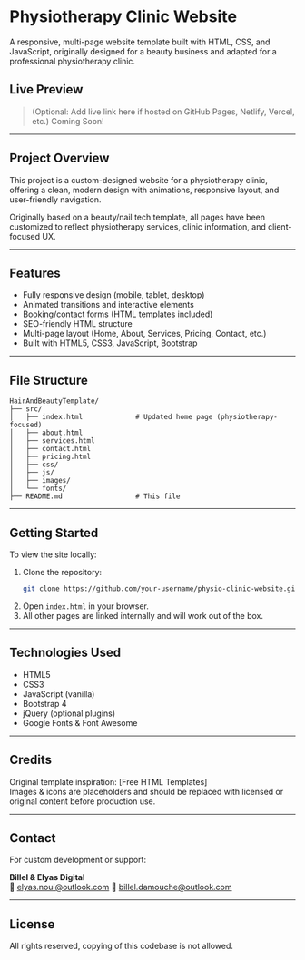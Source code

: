 # Physiotherapy Clinic Website

A responsive, multi-page website template built with HTML, CSS, and JavaScript, originally designed for a beauty business and adapted for a professional physiotherapy clinic.

## Live Preview

> (Optional: Add live link here if hosted on GitHub Pages, Netlify, Vercel, etc.)
> Coming Soon!

---

## Project Overview

This project is a custom-designed website for a physiotherapy clinic, offering a clean, modern design with animations, responsive layout, and user-friendly navigation.

Originally based on a beauty/nail tech template, all pages have been customized to reflect physiotherapy services, clinic information, and client-focused UX.

---

## Features

- Fully responsive design (mobile, tablet, desktop)
- Animated transitions and interactive elements
- Booking/contact forms (HTML templates included)
- SEO-friendly HTML structure
- Multi-page layout (Home, About, Services, Pricing, Contact, etc.)
- Built with HTML5, CSS3, JavaScript, Bootstrap

---

## File Structure

```
HairAndBeautyTemplate/
├── src/
│   ├── index.html             # Updated home page (physiotherapy-focused)
│   ├── about.html
│   ├── services.html
│   ├── contact.html
│   ├── pricing.html
│   ├── css/
│   ├── js/
│   ├── images/
│   └── fonts/
├── README.md                  # This file
```

---

## Getting Started

To view the site locally:

1. Clone the repository:
   ```bash
   git clone https://github.com/your-username/physio-clinic-website.git
   ```
2. Open `index.html` in your browser.
3. All other pages are linked internally and will work out of the box.

---

## Technologies Used

- HTML5
- CSS3
- JavaScript (vanilla)
- Bootstrap 4
- jQuery (optional plugins)
- Google Fonts & Font Awesome

---

## Credits

Original template inspiration: [Free HTML Templates]  
Images & icons are placeholders and should be replaced with licensed or original content before production use.

---

## Contact

For custom development or support:

**Billel & Elyas Digital**  
📧 elyas.noui@outlook.com
📧 billel.damouche@outlook.com

---

## License

All rights reserved, copying of this codebase is not allowed.
